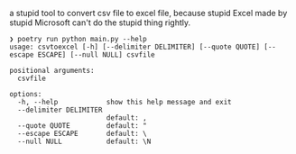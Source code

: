 a stupid tool to convert csv file to excel file, because stupid Excel made by stupid Microsoft can't do the stupid thing rightly.

```shell
❯ poetry run python main.py --help
usage: csvtoexcel [-h] [--delimiter DELIMITER] [--quote QUOTE] [--escape ESCAPE] [--null NULL] csvfile

positional arguments:
  csvfile

options:
  -h, --help            show this help message and exit
  --delimiter DELIMITER
                        default: ,
  --quote QUOTE         default: "
  --escape ESCAPE       default: \
  --null NULL           default: \N
```

